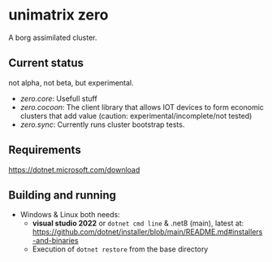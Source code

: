 # unimatrix zero

A borg assimilated cluster.

## Current status

not alpha, not beta, but experimental. 

- *zero.core*: Usefull stuff
- *zero.cocoon*: The client library that allows IOT devices to form economic clusters that add value (caution: experimental/incomplete/not tested)
- *zero.sync*:  Currently runs cluster bootstrap tests.

## Requirements
https://dotnet.microsoft.com/download


## Building and running

- Windows & Linux both needs:
  - **visual studio 2022** or `dotnet cmd line` & .net8 (main), latest at: https://github.com/dotnet/installer/blob/main/README.md#installers-and-binaries
  - Execution of `dotnet restore` from the base directory



